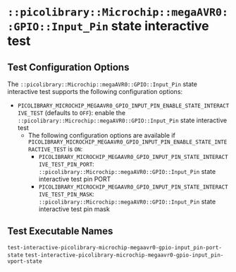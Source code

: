 # `::picolibrary::Microchip::megaAVR0::GPIO::Input_Pin` state interactive test

## Test Configuration Options
The `::picolibrary::Microchip::megaAVR0::GPIO::Input_Pin` state interactive test supports
the following configuration options:
- `PICOLIBRARY_MICROCHIP_MEGAAVR0_GPIO_INPUT_PIN_ENABLE_STATE_INTERACTIVE_TEST` (defaults
  to `OFF`): enable the `::picolibrary::Microchip::megaAVR0::GPIO::Input_Pin` state
  interactive test
    - The following configuration options are available if
      `PICOLIBRARY_MICROCHIP_MEGAAVR0_GPIO_INPUT_PIN_ENABLE_STATE_INTERACTIVE_TEST` is
      `ON`:
        - `PICOLIBRARY_MICROCHIP_MEGAAVR0_GPIO_INPUT_PIN_STATE_INTERACTIVE_TEST_PIN_PORT`:
          `::picolibrary::Microchip::megaAVR0::GPIO::Input_Pin` state interactive test pin
          PORT
        - `PICOLIBRARY_MICROCHIP_MEGAAVR0_GPIO_INPUT_PIN_STATE_INTERACTIVE_TEST_PIN_MASK`:
          `::picolibrary::Microchip::megaAVR0::GPIO::Input_Pin` state interactive test pin
          mask

## Test Executable Names
`test-interactive-picolibrary-microchip-megaavr0-gpio-input_pin-port-state`
`test-interactive-picolibrary-microchip-megaavr0-gpio-input_pin-vport-state`
